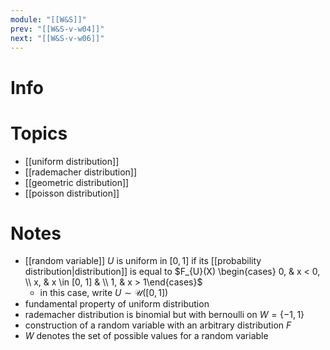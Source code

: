```yaml
---
module: "[[W&S]]"
prev: "[[W&S-v-w04]]"
next: "[[W&S-v-w06]]"
---
```



# Info


# Topics
- [[uniform distribution]]
- [[rademacher distribution]]
- [[geometric distribution]]
- [[poisson distribution]]


# Notes
- [[random variable]] $U$ is uniform in $[0, 1]$ if its [[probability distribution|distribution]] is equal to $F_{U}(X) \begin{cases} 0, & x < 0, \\ x, & x \in [0, 1] & \\ 1, & x > 1\end{cases}$
    - in this case, write $U \sim \mathcal{U}([0, 1])$
- fundamental property of uniform distribution
- rademacher distribution is binomial but with bernoulli on $W = \{ -1, 1 \}$
- construction of a random variable with an arbitrary distribution $F$
- $W$ denotes the set of possible values for a random variable
